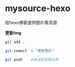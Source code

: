 # mysource-hexo
给hexo博客提供图片等资源


**更新img**

```bash
git add .

git commit -m "更新图片"

git push	#推送到远程仓库
```
